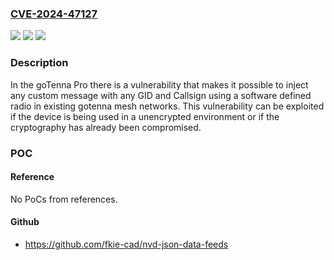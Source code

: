 ### [CVE-2024-47127](https://cve.mitre.org/cgi-bin/cvename.cgi?name=CVE-2024-47127)
![](https://img.shields.io/static/v1?label=Product&message=Pro&color=blue)
![](https://img.shields.io/static/v1?label=Version&message=0%3C%3D%201.61%20&color=brighgreen)
![](https://img.shields.io/static/v1?label=Vulnerability&message=CWE-1390%20Weak%20Authentication&color=brighgreen)

### Description

In the goTenna Pro there is a vulnerability that makes it possible to inject any custom message with any GID and Callsign using a software defined radio in existing gotenna mesh networks. This vulnerability can be exploited if the device is being used in a unencrypted environment or if the cryptography has already been compromised.

### POC

#### Reference
No PoCs from references.

#### Github
- https://github.com/fkie-cad/nvd-json-data-feeds

